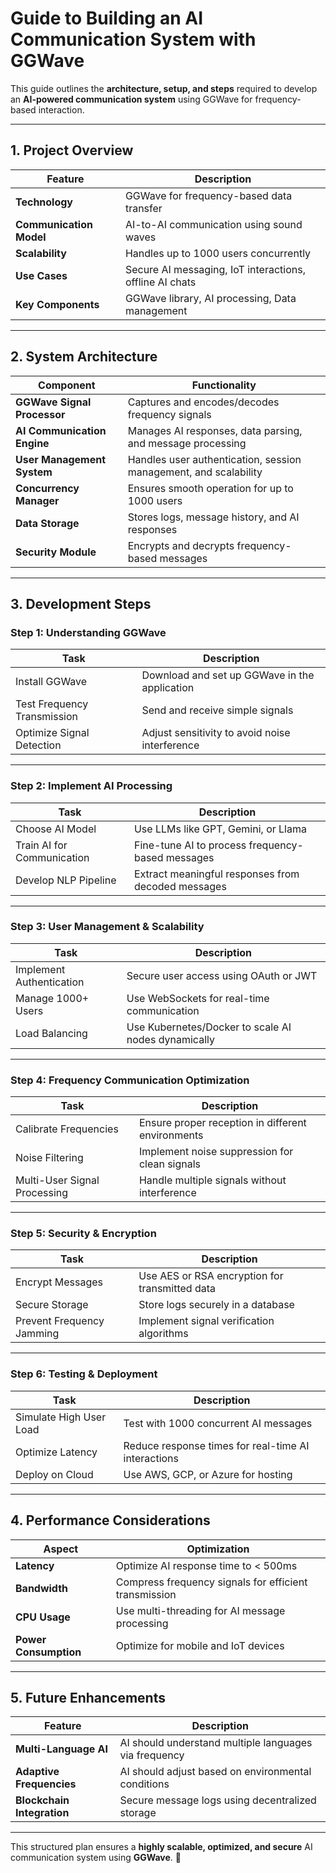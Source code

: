 

# **Guide to Building an AI Communication System with GGWave**
This guide outlines the **architecture, setup, and steps** required to develop an **AI-powered communication system** using GGWave for frequency-based interaction.

---

## **1. Project Overview**
| Feature | Description |
|---------|-------------|
| **Technology** | GGWave for frequency-based data transfer |
| **Communication Model** | AI-to-AI communication using sound waves |
| **Scalability** | Handles up to 1000 users concurrently |
| **Use Cases** | Secure AI messaging, IoT interactions, offline AI chats |
| **Key Components** | GGWave library, AI processing, Data management |

---

## **2. System Architecture**
| Component | Functionality |
|------------|----------------|
| **GGWave Signal Processor** | Captures and encodes/decodes frequency signals |
| **AI Communication Engine** | Manages AI responses, data parsing, and message processing |
| **User Management System** | Handles user authentication, session management, and scalability |
| **Concurrency Manager** | Ensures smooth operation for up to 1000 users |
| **Data Storage** | Stores logs, message history, and AI responses |
| **Security Module** | Encrypts and decrypts frequency-based messages |

---

## **3. Development Steps**
### **Step 1: Understanding GGWave**
| Task | Description |
|------|------------|
| Install GGWave | Download and set up GGWave in the application |
| Test Frequency Transmission | Send and receive simple signals |
| Optimize Signal Detection | Adjust sensitivity to avoid noise interference |

---

### **Step 2: Implement AI Processing**
| Task | Description |
|------|------------|
| Choose AI Model | Use LLMs like GPT, Gemini, or Llama |
| Train AI for Communication | Fine-tune AI to process frequency-based messages |
| Develop NLP Pipeline | Extract meaningful responses from decoded messages |

---

### **Step 3: User Management & Scalability**
| Task | Description |
|------|------------|
| Implement Authentication | Secure user access using OAuth or JWT |
| Manage 1000+ Users | Use WebSockets for real-time communication |
| Load Balancing | Use Kubernetes/Docker to scale AI nodes dynamically |

---

### **Step 4: Frequency Communication Optimization**
| Task | Description |
|------|------------|
| Calibrate Frequencies | Ensure proper reception in different environments |
| Noise Filtering | Implement noise suppression for clean signals |
| Multi-User Signal Processing | Handle multiple signals without interference |

---

### **Step 5: Security & Encryption**
| Task | Description |
|------|------------|
| Encrypt Messages | Use AES or RSA encryption for transmitted data |
| Secure Storage | Store logs securely in a database |
| Prevent Frequency Jamming | Implement signal verification algorithms |

---

### **Step 6: Testing & Deployment**
| Task | Description |
|------|------------|
| Simulate High User Load | Test with 1000 concurrent AI messages |
| Optimize Latency | Reduce response times for real-time AI interactions |
| Deploy on Cloud | Use AWS, GCP, or Azure for hosting |

---

## **4. Performance Considerations**
| Aspect | Optimization |
|--------|--------------|
| **Latency** | Optimize AI response time to < 500ms |
| **Bandwidth** | Compress frequency signals for efficient transmission |
| **CPU Usage** | Use multi-threading for AI message processing |
| **Power Consumption** | Optimize for mobile and IoT devices |

---

## **5. Future Enhancements**
| Feature | Description |
|---------|-------------|
| **Multi-Language AI** | AI should understand multiple languages via frequency |
| **Adaptive Frequencies** | AI should adjust based on environmental conditions |
| **Blockchain Integration** | Secure message logs using decentralized storage |

---

This structured plan ensures a **highly scalable, optimized, and secure** AI communication system using **GGWave**. 🚀
